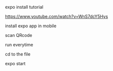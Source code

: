 expo install tutorial

https://www.youtube.com/watch?v=WnS7dcY5Hys


install expo app in mobile

scan QRcode


run everytime

cd to the file

expo start
